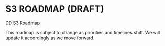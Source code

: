 # S3 ROADMAP (DRAFT)

[DD S3 Roadmap](S3%20ROADMAP%20(DRAFT)%207ad4875761314f5db4815a2fae1edab8/DD%20S3%20Roadmap%204dff756e8414495998fdfbd2b4557422.csv)

This roadmap is subject to change as priorities and timelines shift. We will update it accordingly as we move forward.